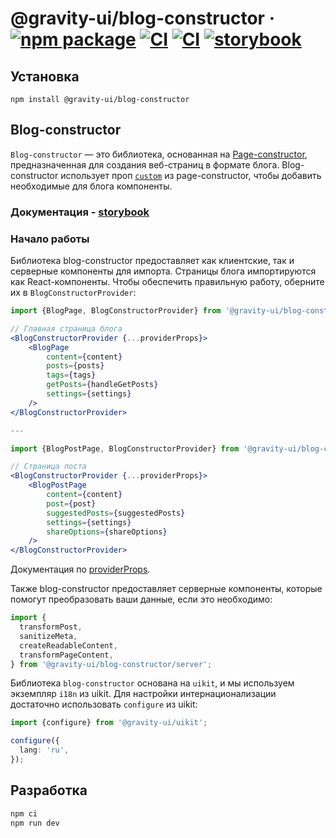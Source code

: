 # @gravity-ui/blog-constructor &middot; [![npm package](https://img.shields.io/npm/v/@gravity-ui/blog-constructor)](https://www.npmjs.com/package/@gravity-ui/blog-constructor) [![CI](https://img.shields.io/github/actions/workflow/status/gravity-ui/blog-constructor/ci.yml?branch=main&label=CI)](https://github.com/gravity-ui/blog-constructor/actions/workflows/ci.yml?query=branch:main) [![CI](https://img.shields.io/github/actions/workflow/status/gravity-ui/blog-constructor/release.yml?branch=main&label=Release)](https://github.com/gravity-ui/blog-constructor/actions/workflows/release.yml?query=branch:main) [![storybook](https://img.shields.io/badge/Storybook-deployed-ff4685)](https://preview.gravity-ui.com/blog-constructor/)

## Установка

```shell
npm install @gravity-ui/blog-constructor
```

## Blog-constructor

`Blog-constructor` — это библиотека, основанная на [Page-constructor](https://github.com/gravity-ui/page-constructor), предназначенная для создания веб-страниц в формате блога. Blog-constructor использует проп [`custom`](https://github.com/gravity-ui/page-constructor#custom-blocks) из page-constructor, чтобы добавить необходимые для блога компоненты.

### Документация - [storybook](https://preview.gravity-ui.com/blog-constructor/)

### Начало работы

Библиотека blog-constructor предоставляет как клиентские, так и серверные компоненты для импорта. Страницы блога импортируются как React-компоненты. Чтобы обеспечить правильную работу, оберните их в `BlogConstructorProvider`:

```jsx
import {BlogPage, BlogConstructorProvider} from '@gravity-ui/blog-constructor';

// Главная страница блога
<BlogConstructorProvider {...providerProps}>
    <BlogPage
        content={content}
        posts={posts}
        tags={tags}
        getPosts={handleGetPosts}
        settings={settings}
    />
</BlogConstructorProvider>

---

import {BlogPostPage, BlogConstructorProvider} from '@gravity-ui/blog-constructor';

// Страница поста
<BlogConstructorProvider {...providerProps}>
    <BlogPostPage
        content={content}
        post={post}
        suggestedPosts={suggestedPosts}
        settings={settings}
        shareOptions={shareOptions}
    />
</BlogConstructorProvider>

```

Документация по [providerProps](./src/constructor/README.md).

Также blog-constructor предоставляет серверные компоненты, которые помогут преобразовать ваши данные, если это необходимо:

```jsx
import {
  transformPost,
  sanitizeMeta,
  createReadableContent,
  transformPageContent,
} from '@gravity-ui/blog-constructor/server';
```

Библиотека `blog-constructor` основана на `uikit`, и мы используем экземпляр `i18n` из uikit. Для настройки интернационализации достаточно использовать `configure` из uikit:

```typescript
import {configure} from '@gravity-ui/uikit';

configure({
  lang: 'ru',
});
```

## Разработка

```bash
npm ci
npm run dev
```